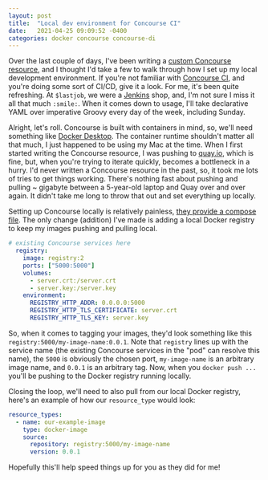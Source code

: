 ```yaml
---
layout: post
title:  "Local dev environment for Concourse CI"
date:   2021-04-25 09:09:52 -0400
categories: docker concourse concourse-di
---
```


Over the last couple of days, I've been writing a [custom Concourse resource](https://github.com/mamercad/concourse-awx-resource), and I thought I'd take a few to walk through how I set up my local development environment. If you're not familiar with [Concourse CI](https://concourse-ci.org/), and you're doing some sort of CI/CD, give it a look. For me, it's been quite refreshing. At `$lastjob`, we were a [Jenkins](https://www.jenkins.io/) shop, and, I'm not sure I miss it all that much `:smile:`. When it comes down to usage, I'll take declarative YAML over imperative Groovy every day of the week, including Sunday.

Alright, let's roll. Concourse is built with containers in mind, so, we'll need something like [Docker Desktop](https://www.docker.com/products/docker-desktop). The container runtime shouldn't matter all that much, I just happened to be using my Mac at the time. When I first started writing the Concourse resource, I was pushing to [quay.io](quay.io), which is fine, but, when you're trying to iterate quickly, becomes a bottleneck in a hurry. I'd never written a Concourse resource in the past, so, it took me lots of tries to get things working. There's nothing fast about pushing and pulling ~ gigabyte between a 5-year-old laptop and Quay over and over again. It didn't take me long to throw that out and set everything up locally.

Setting up Concourse locally is relatively painless, [they provide a compose file](https://github.com/concourse/concourse/blob/master/docker-compose.yml). The only change (addition) I've made is adding a local Docker registry to keep my images pushing and pulling local.

```yaml
# existing Concourse services here
  registry:
    image: registry:2
    ports: ["5000:5000"]
    volumes:
      - server.crt:/server.crt
      - server.key:/server.key
    environment:
      REGISTRY_HTTP_ADDR: 0.0.0.0:5000
      REGISTRY_HTTP_TLS_CERTIFICATE: server.crt
      REGISTRY_HTTP_TLS_KEY: server.key
```

So, when it comes to tagging your images, they'd look something like this `registry:5000/my-image-name:0.0.1`. Note that `registry` lines up with the service name (the existing Concourse services in the "pod" can resolve this name), the `5000` is obviously the chosen port, `my-image-name` is an arbitrary image name, and `0.0.1` is an arbitrary tag. Now, when you `docker push ...` you'll be pushing to the Docker registry running locally.

Closing the loop, we'll need to also pull from our local Docker registry, here's an example of how our `resource_type` would look:

```yaml
resource_types:
  - name: our-example-image
    type: docker-image
    source:
      repository: registry:5000/my-image-name
      version: 0.0.1
```

Hopefully this'll help speed things up for you as they did for me!
